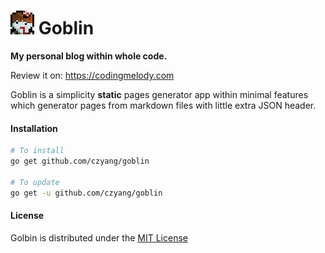 # ![alt text](./tmpl/assets/images/header_icon.png "Logo Title Text 1") Goblin

**My personal blog within whole code.** 

Review it on: https://codingmelody.com

Goblin is a simplicity **static** pages generator app within minimal features which generator pages from markdown files with little extra JSON header.

#### Installation
```sh
# To install
go get github.com/czyang/goblin

# To update 
go get -u github.com/czyang/goblin

```

#### License
Golbin is distributed under the [MIT License](./LICENSE.txt)
